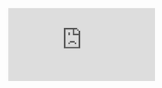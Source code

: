 <embed src="https://github.com/devashishk99/Homonym-detection-using-BERT/blob/main/CL_Project.pdf" type="application/pdf">
